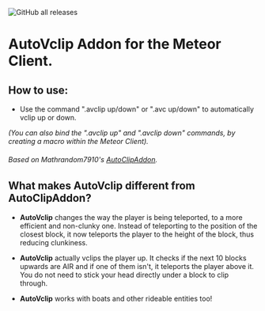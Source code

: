 ![GitHub all releases](https://img.shields.io/github/downloads/0xEnjoy/AutoVclip/total)
# AutoVclip Addon for the Meteor Client.

<h2>How to use:</h2>

* Use the command ".avclip up/down" or ".avc up/down" to automatically vclip up or down.

<i>(You can also bind the ".avclip up" and ".avclip down" commands, by creating a macro within the Meteor Client).</i>


   <h6>Based on Mathrandom7910's <a href="https://github.com/Mathrandom7910/AutoClipAddon">AutoClipAddon</a>.</h6>

<h2>What makes AutoVclip different from AutoClipAddon?</h2>

- **AutoVclip** changes the way the player is being teleported, to a more efficient and non-clunky one. Instead of teleporting to the position of the closest block, it now teleports the player to the height of the block, thus reducing clunkiness.

- **AutoVclip** actually vclips the player up. It checks if the next 10 blocks upwards are AIR and if one of them isn't, it teleports the player above it. You do not need to stick your head directly under a block to clip through.

- **AutoVclip** works with boats and other rideable entities too!
